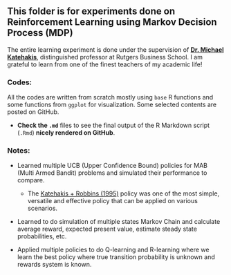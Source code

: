 ## This folder is for experiments done on Reinforcement Learning using Markov Decision Process (MDP)

The entire learning experiment is done under the supervision of **[Dr. Michael Katehakis](http://en.wikipedia.org/wiki/Michael_N._Katehakis)**, distinguished professor at Rutgers Business School. I am grateful to learn from one of the finest teachers of my academic life!

### Codes:
All the codes are written from scratch mostly using `base` R functions and some functions from `ggplot` for visualization. Some selected contents are posted on GitHub.

* **Check the `.md`** files to see the final output of the R Markdown script (`.Rmd`) **nicely rendered on GitHub**.


### Notes:

* Learned multiple UCB (Upper Confidence Bound) policies for MAB (Multi Armed Bandit) problems and simulated their performance to compare.
    - The [Katehakis + Robbins (1995)](https://www.ncbi.nlm.nih.gov/pmc/articles/PMC41010/pdf/pnas01497-0061.pdf) policy was one of the most simple, versatile and effective policy that can be applied on various scenarios.

* Learned to do simulation of multiple states Markov Chain and calculate average reward, expected present value, estimate steady state probabilities, etc.

* Applied multiple policies to do Q-learning and R-learning where we learn the best policy where true transition probability is unknown and rewards system is known.

